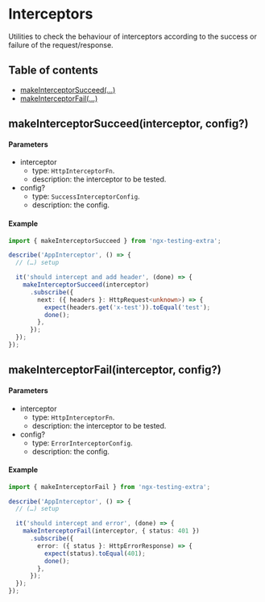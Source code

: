 # Interceptors

Utilities to check the behaviour of interceptors according to the success or failure of the request/response.

## Table of contents

- [makeInterceptorSucceed(…)](#makeinterceptorsucceedinterceptor-config)
- [makeInterceptorFail(…)](#makeinterceptorfailinterceptor-config)

## makeInterceptorSucceed(interceptor, config?)

#### Parameters

- interceptor
  - type: `HttpInterceptorFn`.
  - description: the interceptor to be tested.
- config?
  - type: `SuccessInterceptorConfig`.
  - description: the config.

#### Example

```ts
import { makeInterceptorSucceed } from 'ngx-testing-extra';

describe('AppInterceptor', () => {
  // (…) setup

  it('should intercept and add header', (done) => {
    makeInterceptorSucceed(interceptor)
      .subscribe({
        next: ({ headers }: HttpRequest<unknown>) => {
          expect(headers.get('x-test')).toEqual('test');
          done();
        },
      });
  });
});
```

## makeInterceptorFail(interceptor, config?)

#### Parameters

- interceptor
  - type: `HttpInterceptorFn`.
  - description: the interceptor to be tested.
- config?
  - type: `ErrorInterceptorConfig`.
  - description: the config.

#### Example

```ts
import { makeInterceptorFail } from 'ngx-testing-extra';

describe('AppInterceptor', () => {
  // (…) setup

  it('should intercept and error', (done) => {
    makeInterceptorFail(interceptor, { status: 401 })
      .subscribe({
        error: ({ status }: HttpErrorResponse) => {
          expect(status).toEqual(401);
          done();
        },
      });
  });
});
```
